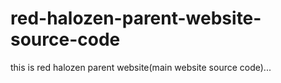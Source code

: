 # red-halozen-parent-website-source-code
this is red halozen parent website(main website source code)...
